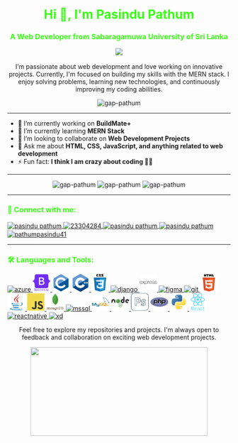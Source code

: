 <h1 align="center" style="color:#39ff14;">Hi 👋, I'm Pasindu Pathum</h1>
<h3 align="center" style="color:#39ff14;">A Web Developer from Sabaragamuwa University of Sri Lanka</h3>

<div align="center">
  <img src="https://wollen.org/blog/wp-content/uploads/2021/04/hello_world_title3.gif"/>
</div>

<p align="center"> 
  I’m passionate about web development and love working on innovative projects. Currently, I'm focused on building my skills with the MERN stack. I enjoy solving problems, learning new technologies, and continuously improving my coding abilities.
</p>

<div align="center">
  <img src="https://github-profile-trophy.vercel.app/?username=gap-pathum&theme=darkhub&no-frame=true&row=1&column=6&title_color=39ff14&margin-w=15" alt="gap-pathum" />
</div>

---

- 🔭 I’m currently working on **BuildMate+**
- 🌱 I’m currently learning **MERN Stack**
- 👯 I’m looking to collaborate on **Web Development Projects**
- 💬 Ask me about **HTML, CSS, JavaScript, and anything related to web development**
- ⚡ Fun fact: **I think I am crazy about coding 🤪😵**

---

<p align="center">
  <img src="https://github-readme-stats.vercel.app/api?username=gap-pathum&show_icons=true&theme=dark&title_color=39ff14&icon_color=39ff14&text_color=ffffff&bg_color=0d1117" alt="gap-pathum" />
  <img src="https://github-readme-streak-stats.herokuapp.com/?user=gap-pathum&theme=dark&background=0d1117&ring=39ff14&fire=39ff14&currStreakLabel=39ff14" alt="gap-pathum" />
  <img src="https://github-readme-stats.vercel.app/api/top-langs?username=gap-pathum&show_icons=true&locale=en&layout=compact&theme=dark&title_color=39ff14&text_color=ffffff&bg_color=0d1117" alt="gap-pathum" />
</p>

---

<h3 align="left" style="color:#39ff14;">🔗 Connect with me:</h3>
<p align="left">
  <a href="https://linkedin.com/in/pasindu-pathum" target="blank">
    <img align="center" src="https://raw.githubusercontent.com/rahuldkjain/github-profile-readme-generator/master/src/images/icons/Social/linked-in-alt.svg" alt="pasindu pathum" height="30" width="40" />
  </a>
  <a href="https://stackoverflow.com/users/23304284" target="blank">
    <img align="center" src="https://raw.githubusercontent.com/rahuldkjain/github-profile-readme-generator/master/src/images/icons/Social/stack-overflow.svg" alt="23304284" height="30" width="40" />
  </a>
  <a href="https://fb.com/pasindu-pathum" target="blank">
    <img align="center" src="https://raw.githubusercontent.com/rahuldkjain/github-profile-readme-generator/master/src/images/icons/Social/facebook.svg" alt="pasindu pathum" height="30" width="40" />
  </a>
  <a href="https://instagram.com/pasindu-pathum" target="blank">
    <img align="center" src="https://raw.githubusercontent.com/rahuldkjain/github-profile-readme-generator/master/src/images/icons/Social/instagram.svg" alt="pasindu pathum" height="30" width="40" />
  </a>
  <a href="https://www.hackerrank.com/pathumpasindu41" target="blank">
    <img align="center" src="https://raw.githubusercontent.com/rahuldkjain/github-profile-readme-generator/master/src/images/icons/Social/hackerrank.svg" alt="pathumpasindu41" height="30" width="40" />
  </a>
</p>

---

<h3 align="left" style="color:#39ff14;">🛠️ Languages and Tools:</h3>
<p align="left"> 
  <a href="https://azure.microsoft.com/en-in/" target="_blank" rel="noreferrer"> 
    <img src="https://www.vectorlogo.zone/logos/microsoft_azure/microsoft_azure-icon.svg" alt="azure" width="40" height="40"/> 
  </a> 
  <a href="https://getbootstrap.com" target="_blank" rel="noreferrer"> 
    <img src="https://raw.githubusercontent.com/devicons/devicon/master/icons/bootstrap/bootstrap-plain-wordmark.svg" alt="bootstrap" width="40" height="40"/> 
  </a> 
  <a href="https://www.cprogramming.com/" target="_blank" rel="noreferrer"> 
    <img src="https://raw.githubusercontent.com/devicons/devicon/master/icons/c/c-original.svg" alt="c" width="40" height="40"/> 
  </a> 
  <a href="https://www.w3schools.com/cpp/" target="_blank" rel="noreferrer"> 
    <img src="https://raw.githubusercontent.com/devicons/devicon/master/icons/cplusplus/cplusplus-original.svg" alt="cplusplus" width="40" height="40"/> 
  </a> 
  <a href="https://www.w3schools.com/css/" target="_blank" rel="noreferrer"> 
    <img src="https://raw.githubusercontent.com/devicons/devicon/master/icons/css3/css3-original-wordmark.svg" alt="css3" width="40" height="40"/> 
  </a> 
  <a href="https://www.djangoproject.com/" target="_blank" rel="noreferrer"> 
    <img src="https://cdn.worldvectorlogo.com/logos/django.svg" alt="django" width="40" height="40"/> 
  </a> 
  <a href="https://expressjs.com" target="_blank" rel="noreferrer"> 
    <img src="https://raw.githubusercontent.com/devicons/devicon/master/icons/express/express-original-wordmark.svg" alt="express" width="40" height="40"/> 
  </a> 
  <a href="https://www.figma.com/" target="_blank" rel="noreferrer"> 
    <img src="https://www.vectorlogo.zone/logos/figma/figma-icon.svg" alt="figma" width="40" height="40"/> 
  </a> 
  <a href="https://git-scm.com/" target="_blank" rel="noreferrer"> 
    <img src="https://www.vectorlogo.zone/logos/git-scm/git-scm-icon.svg" alt="git" width="40" height="40"/> 
  </a> 
  <a href="https://www.w3.org/html/" target="_blank" rel="noreferrer"> 
    <img src="https://raw.githubusercontent.com/devicons/devicon/master/icons/html5/html5-original-wordmark.svg" alt="html5" width="40" height="40"/> 
  </a> 
  <a href="https://www.java.com" target="_blank" rel="noreferrer"> 
    <img src="https://raw.githubusercontent.com/devicons/devicon/master/icons/java/java-original.svg" alt="java" width="40" height="40"/> 
  </a> 
  <a href="https://developer.mozilla.org/en-US/docs/Web/JavaScript" target="_blank" rel="noreferrer"> 
    <img src="https://raw.githubusercontent.com/devicons/devicon/master/icons/javascript/javascript-original.svg" alt="javascript" width="40" height="40"/> 
  </a> 
  <a href="https://www.mongodb.com/" target="_blank" rel="noreferrer"> 
    <img src="https://raw.githubusercontent.com/devicons/devicon/master/icons/mongodb/mongodb-original-wordmark.svg" alt="mongodb" width="40" height="40"/> 
  </a> 
  <a href="https://www.microsoft.com/en-us/sql-server" target="_blank" rel="noreferrer"> 
    <img src="https://www.svgrepo.com/show/303229/microsoft-sql-server-logo.svg" alt="mssql" width="40" height="40"/> 
  </a> 
  <a href="https://www.mysql.com/" target="_blank" rel="noreferrer"> 
    <img src="https://raw.githubusercontent.com/devicons/devicon/master/icons/mysql/mysql-original-wordmark.svg" alt="mysql" width="40" height="40"/> 
  </a> 
  <a href="https://nodejs.org" target="_blank" rel="noreferrer"> 
    <img src="https://raw.githubusercontent.com/devicons/devicon/master/icons/nodejs/nodejs-original-wordmark.svg" alt="nodejs" width="40" height="40"/> 
  </a> 
  <a href="https://www.photoshop.com/en" target="_blank" rel="noreferrer"> 
    <img src="https://raw.githubusercontent.com/devicons/devicon/master/icons/photoshop/photoshop-line.svg" alt="photoshop" width="40" height="40"/> 
  </a> 
  <a href="https://www.php.net" target="_blank" rel="noreferrer"> 
    <img src="https://raw.githubusercontent.com/devicons/devicon/master/icons/php/php-original.svg" alt="php" width="40" height="40"/> 
  </a> 
  <a href="https://www.python.org" target="_blank" rel="noreferrer"> 
    <img src="https://raw.githubusercontent.com/devicons/devicon/master/icons/python/python-original.svg" alt="python" width="40" height="40"/> 
  </a> 
  <a href="https://reactjs.org/" target="_blank" rel="noreferrer"> 
    <img src="https://raw.githubusercontent.com/devicons/devicon/master/icons/react/react-original-wordmark.svg" alt="react" width="40" height="40"/> 
  </a> 
  <a href="https://reactnative.dev/" target="_blank" rel="noreferrer"> 
    <img src="https://reactnative.dev/img/header_logo.svg" alt="reactnative" width="40" height="40"/> 
  </a> 
  <a href="https://www.adobe.com/products/xd.html" target="_blank" rel="noreferrer"> 
    <img src="https://cdn.worldvectorlogo.com/logos/adobe-xd.svg" alt="xd" width="40" height="40"/> 
  </a> 
</p>

<p align="center">
  Feel free to explore my repositories and projects. I'm always open to feedback and collaboration on exciting web development projects.
</p>

<div align="center">
  <img src="https://media.giphy.com/media/L1R1tvI9svkIWwpVYr/giphy.gif" width="400" height="200" />
</div>
